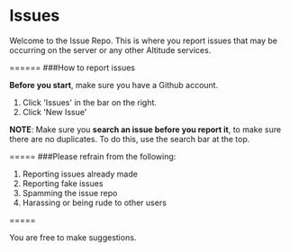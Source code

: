 Issues
======

Welcome to the Issue Repo. This is where you report issues that may be occurring on the server or any other Altitude services. 

======
###How to report issues

**Before you start**, make sure you have a Github account.

1. Click 'Issues' in the bar on the right.
2. Click 'New Issue'

**NOTE**: Make sure you **search an issue before you report it**, to make sure there are no duplicates. To do this, use the search bar at the top. 

=====
###Please refrain from the following:

1. Reporting issues already made
2. Reporting fake issues
3. Spamming the issue repo
4. Harassing or being rude to other users

=====

You are free to make suggestions. 




